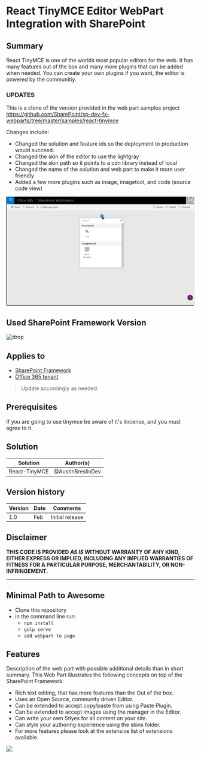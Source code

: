 # React TinyMCE Editor WebPart Integration with SharePoint

## Summary
React TinyMCE is one of the worlds most popular editors for the web.
It has many features out of the box and many more plugins that can be
added when needed. You can create your own plugins if you want, the
editor is powered by the communitiy.

### UPDATES
This is a clone of the version provided in the web part samples project https://github.com/SharePoint/sp-dev-fx-webparts/tree/master/samples/react-tinymce

Changes include:
- Changed the solution and feature ids so the deployment to production would succeed.
- Changed the skin of the editor to use the lightgray
- Changed the skin path so it points to a cdn library instead of local
- Changed the name of the solution and web part to make it more user friendly
- Added a few more plugins such as image, imagetool, and code (source code view)

![picture of the web part in action](./assets/preview.gif)

## Used SharePoint Framework Version 
![drop](https://img.shields.io/badge/version-GA-green.svg)

## Applies to

* [SharePoint Framework](https:/dev.office.com/sharepoint)
* [Office 365 tenant](https://dev.office.com/sharepoint/docs/spfx/set-up-your-development-environment)

> Update accordingly as needed.

## Prerequisites
If you are going to use tinymce be aware of it's lincense, and you must
agree to it.

## Solution

Solution|Author(s)
--------|---------
React-TinyMCE | @AustinBreslinDev

## Version history

Version|Date|Comments
-------|----|--------
1.0|Feb |Initial release

## Disclaimer
**THIS CODE IS PROVIDED *AS IS* WITHOUT WARRANTY OF ANY KIND, EITHER EXPRESS OR IMPLIED, INCLUDING ANY IMPLIED WARRANTIES OF FITNESS FOR A PARTICULAR PURPOSE, MERCHANTABILITY, OR NON-INFRINGEMENT.**

---

## Minimal Path to Awesome

- Clone this repository
- in the command line run:
  - `npm install`
  - `gulp serve`
  - `add webpart to page`


## Features
Description of the web part with possible additional details than in short summary. 
This Web Part illustrates the following concepts on top of the SharePoint Framework:

- Rich text editing, that has more features than the Out of the box.
- Uses an Open Source, community driven Editor.
- Can be extended to accept copy/paste from using Paste Plugin.
- Can be extended to accept images using the manager in the Editor.
- Can write your own Stlyes for all content on your site.
- Can style your authoring experience using the skins folder.
- For more features please look at the extensive list of extensions available.

<img src="https://telemetry.sharepointpnp.com/sp-dev-fx-webparts/samples/React-TinyMce" />